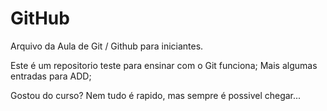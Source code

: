 # GitHub

Arquivo da Aula de Git / Github para iniciantes.

Este é um repositorio teste para ensinar com o Git funciona;
Mais algumas entradas para ADD;


Gostou do curso?
Nem tudo é rapido, mas sempre é possivel chegar...
